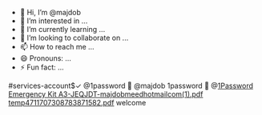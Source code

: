 - 👋 Hi, I’m @majdob
- 👀 I’m interested in ...
- 🌱 I’m currently learning ...
- 💞️ I’m looking to collaborate on ...
- 📫 How to reach me ...
- 😄 Pronouns: ...
- ⚡ Fun fact: ...

<!---
majdob/majdob is a ✨ special ✨ repository because its `README.md` (this file) appears on your GitHub profile.
You can click the Preview link to take a look at your changes.
--->
#services-account$✓
@1password 🔑 
@majdob 
1password 🔑 
@[1Password Emergency Kit A3-JEQJDT-majdobmeedhotmailcom(1).pdf](https://github.com/majdob/majdob/files/15071025/1Password.Emergency.Kit.A3-JEQJDT-majdobmeedhotmailcom.1.pdf)
[temp4711707308783871582.pdf](https://github.com/majdob/majdob/files/15071023/temp4711707308783871582.pdf)
welcome 
